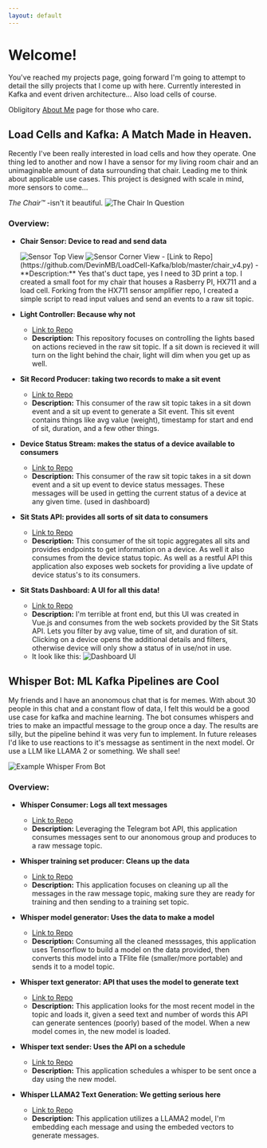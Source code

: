 ```yaml
---
layout: default
---
```


<!-- Text can be **bold**, _italic_, or ~~strikethrough~~. -->

# Welcome!

You've reached my projects page, going forward I'm going to attempt to detail the silly projects that I come up with here. Currently interested in Kafka and event driven architecture... Also load cells of course.

Obligitory [About Me](./about-me.html) page for those who care.


## Load Cells and Kafka: A Match Made in Heaven. 

Recently I've been really interested in load cells and how they operate. One thing led to another and now I have a sensor for my living room chair and an unimaginable amount of data surrounding that chair.
Leading me to think about applicable use cases. This project is designed with scale in mind, more sensors to come...

_The Chair™️_ -isn't it beautiful.
<img src="./assets/pictures/chair.png" alt="The Chair In Question" class="custom-img-size" />



### Overview:

- **Chair Sensor: Device to read and send data**

  <img src="./assets/pictures/chair_sensor_top_view.png" alt="Sensor Top View" class="custom-img-size" />
  <img src="./assets/pictures/chair_sensor_corner_view.png" alt="Sensor Corner View" class="custom-img-size" />
  - [Link to Repo](https://github.com/DevinMB/LoadCell-Kafka/blob/master/chair_v4.py)
  - **Description:** Yes that's duct tape, yes I need to 3D print a top. I created a small foot for my chair that houses a Rasberry PI, HX711 and a load cell. Forking from the HX711 sensor amplifier repo, I created a simple script to read input values and send an events to a raw sit topic. 

- **Light Controller: Because why not**
  - [Link to Repo](https://github.com/DevinMB/sit-light-controller)
  - **Description:** This repository focuses on controlling the lights based on actions recieved in the raw sit topic. If a sit down is recieved it will turn on the light behind the chair, light will dim when you get up as well. 

- **Sit Record Producer: taking two records to make a sit event**
  - [Link to Repo](https://github.com/DevinMB/LoadCell-Kafka/blob/master/kafka_sit_producer_v2.py)
  - **Description:** This consumer of the raw sit topic takes in a sit down event and a sit up event to generate a Sit event. This sit event contains things like avg value (weight), timestamp for start and end of sit, duration, and a few other things. 

- **Device Status Stream: makes the status of a device available to consumers**
  - [Link to Repo](https://github.com/DevinMB/device-status-stream)
  - **Description:** This consumer of the raw sit topic takes in a sit down event and a sit up event to device status messages. These messages will be used in getting the current status of a device at any given time. (used in dashboard)

- **Sit Stats API: provides all sorts of sit data to consumers**
  - [Link to Repo](https://github.com/DevinMB/sit-stats-api)
  - **Description:** This consumer of the sit topic aggregates all sits and provides endpoints to get information on a device. As well it also consumes from the device status topic. As well as a restful API this application also exposes web sockets for providing a live update of device status's to its consumers.

- **Sit Stats Dashboard: A UI for all this data!**
  - [Link to Repo](https://github.com/DevinMB/sit-stats-dashboard)
  - **Description:** I'm terrible at front end, but this UI was created in Vue.js and consumes from the web sockets provided by the Sit Stats API. Lets you filter by avg value, time of sit, and duration of sit. Clicking on a device opens the additional details and filters, otherwise device will only show a status of in use/not in use. 
  - It look like this:
    ![Dashboard UI](./assets/pictures/device_dashboard.png)







## Whisper Bot: ML Kafka Pipelines are Cool

My friends and I have an anonomous chat that is for memes. With about 30 people in this chat and a constant flow of data, I felt this would be a good use case for kafka and machine learning. 
The bot consumes whispers and tries to make an impactful message to the group once a day. The results are silly, but the pipeline behind it was very fun to implement.
In future releases I'd like to use reactions to it's messagse as sentiment in the next model. Or use a LLM like LLAMA 2 or something. We shall see!

<img src="./assets/pictures/whisper_text_v1.png" alt="Example Whisper From Bot" class="custom-img-size" />


### Overview:

- **Whisper Consumer: Logs all text messages**
  - [Link to Repo](https://github.com/DevinMB/whisper-consumer)
  - **Description:** Leveraging the Telegram bot API, this application consumes messages sent to our anonomous group and produces to a raw message topic.

- **Whisper training set producer: Cleans up the data**
  - [Link to Repo](https://github.com/DevinMB/whisper-text-training-set-producer)
  - **Description:** This application focuses on cleaning up all the messages in the raw message topic, making sure they are ready for training and then sending to a training set topic.

- **Whisper model generator: Uses the data to make a model**
  - [Link to Repo](https://github.com/DevinMB/whisper-text-trainer)
  - **Description:** Consuming all the cleaned messsages, this application uses Tensorflow to build a model on the data provided, then converts this model into a TFlite file (smaller/more portable) and sends it to a model topic. 

- **Whisper text generator: API that uses the model to generate text**
  - [Link to Repo](https://github.com/DevinMB/whisper-text-generator)
  - **Description:** This application looks for the most recent model in the topic and loads it, given a seed text and number of words this API can generate sentences (poorly) based of the model. When a new model comes in, the new model is loaded.

- **Whisper text sender: Uses the API on a schedule**
  - [Link to Repo](https://github.com/DevinMB/whisper-text-send-bot/tree/main)
  - **Description:** This application schedules a whisper to be sent once a day using the new model.

- **Whisper LLAMA2 Text Generation: We getting serious here**
  - [Link to Repo](https://github.com/DevinMB/whisper-ollama-message-generator)
  - **Description:** This application utilizes a LLAMA2 model, I'm embedding each message and using the embeded vectors to generate messages.

